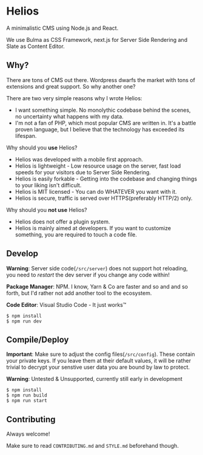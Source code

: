 # Helios

A minimalistic CMS using Node.js and React.

We use Bulma as CSS Framework, next.js for Server Side Rendering and Slate as Content Editor.

## Why?

There are tons of CMS out there. Wordpress dwarfs the market with tons of extensions and great support. So why another one?

There are two very simple reasons why I wrote Helios:

- I want something simple. No monolythic codebase behind the scenes, no uncertainty what happens with my data.
- I'm not a fan of PHP, which most popular CMS are written in. It's a battle proven language, but I believe that the technology has exceeded its lifespan.

Why should you **use** Helios?

- Helios was developed with a mobile first approach.
- Helios is lightweight - Low resource usage on the server, fast load speeds for your visitors due to Server Side Rendering.
- Helios is easily forkable - Getting into the codebase and changing things to your liking isn't difficult.
- Helios is MIT licensed - You can do WHATEVER you want with it.
- Helios is secure, traffic is served over HTTPS(preferably HTTP/2) only.

Why should you **not use** Helios?

- Helios does not offer a plugin system.
- Helios is mainly aimed at developers. If you want to customize something, you are required to touch a code file.

## Develop

**Warning**: Server side code(`/src/server`) does not support hot reloading, you need to *restart* the dev server if you change any code within!

**Package Manager**: NPM. I know, Yarn & Co are faster and so and and so forth, but I'd rather not add another tool to the ecosystem.

**Code Editor**: Visual Studio Code - It just works™️

```
$ npm install
$ npm run dev
```

## Compile/Deploy

**Important**: Make sure to adjust the config files(`/src/config`). These contain your private keys. If you leave them at their default values, it will be rather trivial to decrypt your senstive user data you are bound by law to protect.

**Warning**: Untested & Unsupported, currently still early in development

```
$ npm install
$ npm run build
$ npm run start
```

## Contributing

Always welcome!

Make sure to read `CONTRIBUTING.md` and `STYLE.md` beforehand though.